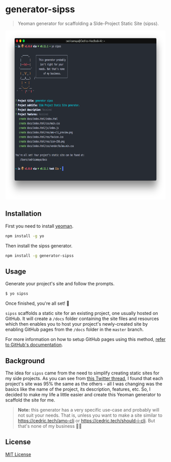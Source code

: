 # generator-sipss

> Yeoman generator for scaffolding a SIde-Project Static Site (sipss).

<p align="center">
  <img src="./resources/screenshot.png" height="531">
</p>

## Installation

First you need to install [yeoman](http://yeoman.io/).

```sh
npm install -g yo
```

Then install the sipss generator.

```sh
npm install -g generator-sipss
```

## Usage

Generate your project's site and follow the prompts.

```sh
$ yo sipss
```

Once finished, you're all set! 🎉

`sipss` scaffolds a static site for an existing project, one usually hosted on GitHub. It will create a `/docs` folder containing the site files and resources which then enables you to host your project's newly-created site by enabling GitHub pages from the `/docs` folder in the `master` branch.

For more information on how to setup GitHub pages using this method, [refer to GitHub's documentation](https://help.github.com/articles/configuring-a-publishing-source-for-github-pages/#publishing-your-github-pages-site-from-a-docs-folder-on-your-master-branch).

## Background

The idea for `sipss` came from the need to simplify creating static sites for my side projects. As you can see from [this Twitter thread](https://twitter.com/CedricAmaya/status/997322163454525440), I found that each project's site was 95% the same as the others - all I was changing was the basics like the name of the project, its description, features, etc. So, I decided to make my life a little easier and create this Yeoman generator to scaffold the site for me.

> **Note:** this generator has a very specific use-case and probably will not suit your needs. That is, unless you want to make a site similar to https://cedric.tech/amo-cli or https://cedric.tech/should-i-cli. But that's none of my business 🐸🍵

## License

[MIT License](LICENSE.md)